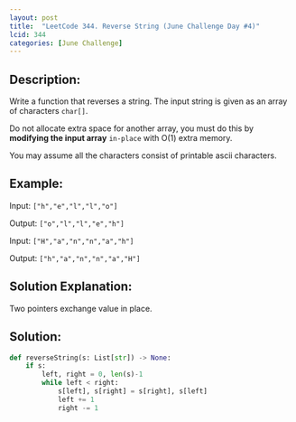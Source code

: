 ```yaml
---
layout: post
title:  "LeetCode 344. Reverse String (June Challenge Day #4)"
lcid: 344
categories: [June Challenge]
---
```

## Description:
Write a function that reverses a string. The input string is given as an array of characters `char[]`.

Do not allocate extra space for another array, you must do this by **modifying the input array** `in-place` with O(1) extra memory.

You may assume all the characters consist of printable ascii characters.

## Example:
Input: `["h","e","l","l","o"]`

Output: `["o","l","l","e","h"]`

Input: `["H","a","n","n","a","h"]`

Output: `["h","a","n","n","a","H"]`

## Solution Explanation:
Two pointers exchange value in place.

## Solution:

```python
def reverseString(s: List[str]) -> None:
    if s:
        left, right = 0, len(s)-1
        while left < right:
            s[left], s[right] = s[right], s[left]
            left += 1
            right -= 1
```
